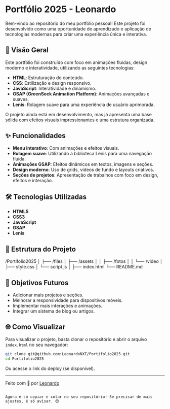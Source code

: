# Portfólio 2025 - Leonardo

Bem-vindo ao repositório do meu portfólio pessoal! Este projeto foi desenvolvido como uma oportunidade de aprendizado e aplicação de tecnologias modernas para criar uma experiência única e interativa.

## 🚀 Visão Geral

Este portfólio foi construído com foco em animações fluidas, design moderno e interatividade, utilizando as seguintes tecnologias:

- **HTML**: Estruturação do conteúdo.
- **CSS**: Estilização e design responsivo.
- **JavaScript**: Interatividade e dinamismo.
- **GSAP (GreenSock Animation Platform)**: Animações avançadas e suaves.
- **Lenis**: Rolagem suave para uma experiência de usuário aprimorada.

O projeto ainda está em desenvolvimento, mas já apresenta uma base sólida com efeitos visuais impressionantes e uma estrutura organizada.

## ✨ Funcionalidades

- **Menu interativo**: Com animações e efeitos visuais.
- **Rolagem suave**: Utilizando a biblioteca Lenis para uma navegação fluida.
- **Animações GSAP**: Efeitos dinâmicos em textos, imagens e seções.
- **Design moderno**: Uso de grids, vídeos de fundo e layouts criativos.
- **Seções de projetos**: Apresentação de trabalhos com foco em design, efeitos e interação.

## 🛠️ Tecnologias Utilizadas

- **HTML5**
- **CSS3**
- **JavaScript**
- **GSAP**
- **Lenis**

## 📁 Estrutura do Projeto

/Portifolio2025
│
├── /files
│ ├── /assets
│ │ ├── /fotos
│ │ └── /video
│ ├── style.css
│ └── script.js
│
├── index.html
└── README.md

## 🎯 Objetivos Futuros

- Adicionar mais projetos e seções.
- Melhorar a responsividade para dispositivos móveis.
- Implementar mais interações e animações.
- Integrar um sistema de blog ou artigos.

## 🌐 Como Visualizar

Para visualizar o projeto, basta clonar o repositório e abrir o arquivo `index.html` no seu navegador:

```bash
git clone git@github.com:LeonardoNXT/Portifolio2025.git
cd Portifolio2025
```

Ou acesse o link do deploy (se disponível).

---

Feito com 💜 por [Leonardo](https://github.com/LeonardoNXT)

```

Agora é só copiar e colar no seu repositório! Se precisar de mais ajustes, é só avisar. 😊
```
